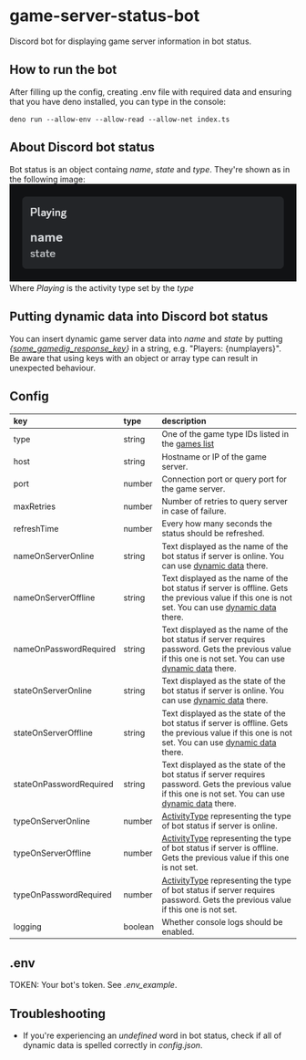# game-server-status-bot
Discord bot for displaying game server information in bot status.

## How to run the bot
After filling up the config, creating .env file with required data and ensuring that you have deno installed, you can type in the console:
```shell
deno run --allow-env --allow-read --allow-net index.ts
```

## About Discord bot status
Bot status is an object containg *name*, *state* and *type*. They're shown as in the following image:  
![alt text](image.png)  
Where *Playing* is the activity type set by the *type*

## Putting dynamic data into Discord bot status
You can insert dynamic game server data into *name* and *state* by putting *{[some_gamedig_response_key](https://github.com/gamedig/node-gamedig?tab=readme-ov-file#query-response)}* in a string, e.g. "Players: {numplayers}".  
Be aware that using keys with an object or array type can result in unexpected behaviour.

## Config
| **key** | **type** | **description** |
|:---|:---|:---|
| type | string | One of the game type IDs listed in the [games list](https://github.com/gamedig/node-gamedig/blob/HEAD/GAMES_LIST.md) |
| host | string | Hostname or IP of the game server. |
| port | number | Connection port or query port for the game server. |
| maxRetries | number | Number of retries to query server in case of failure. |
| refreshTime | number | Every how many seconds the status should be refreshed. |
| nameOnServerOnline | string | Text displayed as the name of the bot status if server is online. You can use [dynamic data](https://github.com/kameqdev/game-server-status-bot?tab=readme-ov-file#putting-dynamic-data-into-discord-bot-status) there. |
| nameOnServerOffline | string | Text displayed as the name of the bot status if server is offline. Gets the previous value if this one is not set. You can use [dynamic data](https://github.com/kameqdev/game-server-status-bot?tab=readme-ov-file#putting-dynamic-data-into-discord-bot-status) there. |
| nameOnPasswordRequired | string | Text displayed as the name of the bot status if server requires password. Gets the previous value if this one is not set. You can use [dynamic data](https://github.com/kameqdev/game-server-status-bot?tab=readme-ov-file#putting-dynamic-data-into-discord-bot-status) there. |
| stateOnServerOnline | string | Text displayed as the state of the bot status if server is online. You can use [dynamic data](https://github.com/kameqdev/game-server-status-bot?tab=readme-ov-file#putting-dynamic-data-into-discord-bot-status) there. |
| stateOnServerOffline | string | Text displayed as the state of the bot status if server is offline. Gets the previous value if this one is not set. You can use [dynamic data](https://github.com/kameqdev/game-server-status-bot?tab=readme-ov-file#putting-dynamic-data-into-discord-bot-status) there. |
| stateOnPasswordRequired | string | Text displayed as the state of the bot status if server requires password. Gets the previous value if this one is not set. You can use [dynamic data](https://github.com/kameqdev/game-server-status-bot?tab=readme-ov-file#putting-dynamic-data-into-discord-bot-status) there. |
| typeOnServerOnline | number | [ActivityType](https://discord-api-types.dev/api/discord-api-types-v10/enum/ActivityType) representing the type of bot status if server is online. |
| typeOnServerOffline | number | [ActivityType](https://discord-api-types.dev/api/discord-api-types-v10/enum/ActivityType) representing the type of bot status if server is offline. Gets the previous value if this one is not set. |
| typeOnPasswordRequired | number | [ActivityType](https://discord-api-types.dev/api/discord-api-types-v10/enum/ActivityType) representing the type of bot status if server requires password. Gets the previous value if this one is not set. |
| logging | boolean | Whether console logs should be enabled. |

## .env
TOKEN: Your bot's token. See *.env_example*.

## Troubleshooting
- If you're experiencing an *undefined* word in bot status, check if all of dynamic data is spelled correctly in *config.json*.